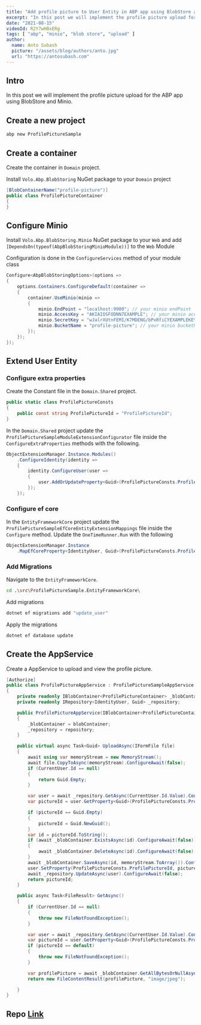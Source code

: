 ```yaml
---
title: "Add profile picture to User Entity in ABP app using BlobStore and Minio. Part 6"
excerpt: "In this post we will implement the profile picture upload for the ABP app using BlobStore and Minio."
date: "2021-08-15"
videoId: R2Y7wHBxERg
tags: [ "abp", "minio", "blob store", "upload" ]
author:
  name: Anto Subash
  picture: "/assets/blog/authors/anto.jpg"
  url: "https://antosubash.com"
---
```


## Intro

In this post we will implement the profile picture upload for the ABP app using BlobStore and Minio.

## Create a new project

```bash
abp new ProfilePictureSample
```

## Create a container

Create the container in `Domain` project.

Install `Volo.Abp.BlobStoring` NuGet package to your `Domain` project

```cs
[BlobContainerName("profile-picture")]
public class ProfilePictureContainer
{
}
```

## Configure Minio

Install `Volo.Abp.BlobStoring.Minio` NuGet package to your `Web` and add `[DependsOn(typeof(AbpBlobStoringMinioModule))]` to the `Web` Module

Configuration is done in the `ConfigureServices` method of your module class

```cs
Configure<AbpBlobStoringOptions>(options =>
{
    options.Containers.ConfigureDefault(container =>
    {
        container.UseMinio(minio =>
        {
            minio.EndPoint = "localhost:9900"; // your minio endPoint
            minio.AccessKey = "AKIAIOSFODNN7EXAMPLE"; // your minio accessKey
            minio.SecretKey = "wJalrXUtnFEMI/K7MDENG/bPxRfiCYEXAMPLEKEY"; // your minio secretKey
            minio.BucketName = "profile-picture"; // your minio bucketName
        });
    });
});
```

## Extend User Entity

### Configure extra properties

Create the Constant file in the `Domain.Shared` project.

```cs
public static class ProfilePictureConsts
{
    public const string ProfilePictureId = "ProfilePictureId";
}
```

In the `Domain.Shared` project update the `ProfilePictureSampleModuleExtensionConfigurator` file inside the `ConfigureExtraProperties` methods with the following.

```cs
ObjectExtensionManager.Instance.Modules()
    .ConfigureIdentity(identity =>
    {
        identity.ConfigureUser(user =>
        {
            user.AddOrUpdateProperty<Guid>(ProfilePictureConsts.ProfilePictureId);
        });
    });
```

### Configure ef core

In the `EntityFrameworkCore` project update the `ProfilePictureSampleEfCoreEntityExtensionMappings` file inside the `Configure` method. Update the `OneTimeRunner.Run` with the following

```cs
ObjectExtensionManager.Instance
    .MapEfCoreProperty<IdentityUser, Guid>(ProfilePictureConsts.ProfilePictureId);
```

### Add Migrations

Navigate to the `EntityFrameworkCore`.

```bash
cd .\src\ProfilePictureSample.EntityFrameworkCore\
```

Add migrations

```bash
dotnet ef migrations add "update_user"
```

Apply the migrations

```bash
dotnet ef database update
```

## Create the AppService

Create a AppService to upload and view the profile picture.

```cs
[Authorize]
public class ProfilePictureAppService : ProfilePictureSampleAppService
{
    private readonly IBlobContainer<ProfilePictureContainer> _blobContainer;
    private readonly IRepository<IdentityUser, Guid> _repository;

    public ProfilePictureAppService(IBlobContainer<ProfilePictureContainer> blobContainer, IRepository<IdentityUser, Guid> repository)
    {
        _blobContainer = blobContainer;
        _repository = repository;
    }

    public virtual async Task<Guid> UploadAsync(IFormFile file)
    {
        await using var memoryStream = new MemoryStream();
        await file.CopyToAsync(memoryStream).ConfigureAwait(false);
        if (CurrentUser.Id == null)
        {
            return Guid.Empty;
        }

        var user = await _repository.GetAsync(CurrentUser.Id.Value).ConfigureAwait(false);
        var pictureId = user.GetProperty<Guid>(ProfilePictureConsts.ProfilePictureId);

        if (pictureId == Guid.Empty)
        {
            pictureId = Guid.NewGuid();
        }
        var id = pictureId.ToString();
        if (await _blobContainer.ExistsAsync(id).ConfigureAwait(false))
        {
            await _blobContainer.DeleteAsync(id).ConfigureAwait(false);
        }
        await _blobContainer.SaveAsync(id, memoryStream.ToArray()).ConfigureAwait(false);
        user.SetProperty(ProfilePictureConsts.ProfilePictureId, pictureId);
        await _repository.UpdateAsync(user).ConfigureAwait(false);
        return pictureId;
    }

    public async Task<FileResult> GetAsync()
    {
        if (CurrentUser.Id == null)
        {
            throw new FileNotFoundException();
        }

        var user = await _repository.GetAsync(CurrentUser.Id.Value).ConfigureAwait(false);
        var pictureId = user.GetProperty<Guid>(ProfilePictureConsts.ProfilePictureId);
        if (pictureId == default)
        {
            throw new FileNotFoundException();
        }

        var profilePicture = await _blobContainer.GetAllBytesOrNullAsync(pictureId.ToString()).ConfigureAwait(false);
        return new FileContentResult(profilePicture, "image/jpeg");

    }
}
```

## Repo [Link](https://github.com/antosubash/AbpProfilePictureSample)
